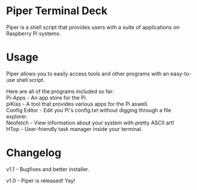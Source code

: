 # Piper Terminal Deck
Piper is a shell script that provides users with a suite of applications on Raspberry Pi systems.

# Usage
Piper allows you to easily access tools and other programs with an easy-to-use shell script.

Here are all of the programs included so far:                         
Pi-Apps - An app store for the Pi.                       
piKiss - A tool that provides various apps for the Pi aswell.                         
Config Editor - Edit you Pi's config.txt without digging through a file explorer.                       
Neofetch - View information about your system with pretty ASCII art!                          
HTop - User-friendly task manager inside your terminal.                      

# Changelog
v1.1 - Bugfixes and better installer.

v1.0 - Piper is released! Yay!
